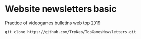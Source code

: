 # Website newsletters basic 
Practice of videogames bulletins web top 2019
```
git clone https://github.com/TryNeo/TopGamesNewsletters.git
```
